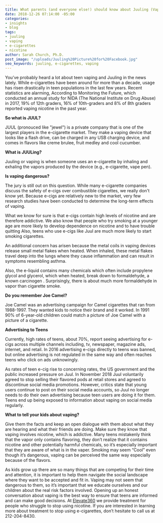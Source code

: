 ```yaml
---
title: What parents (and everyone else!) should know about Juuling (Vaping)
date: 2018-12-26 07:14:00 -05:00
categories:
- insights
- blog
tags:
- juuling
- vaping
- e-cigarettes
- nicotine
author: Sarah Church, Ph.D.
post_image: "/uploads/Juuling%20Picture%20for%20Facebook.jpg"
seo_keywords: juuling, e-cigarettes, vaping
---
```


You’ve probably heard a lot about teen vaping and Juuling in the news lately.   While e-cigarettes have been around for more than a decade, usage has risen drastically in teen populations in the last few years. Recent statistics are alarming, According to Monitoring the Future, which conducted an annual study for NIDA (The National Institute on Drug Abuse) in 2017, 19% of 12th graders, 16% of 10th-graders and 8% of 8th graders reported vaping nicotine in the past year.

**So what is JUUL?**

JUUL (pronouced like "jewel") is a private company that is one of the largest players in the e-cigarette market.  They make a vaping device that looks like a flash drive, can be charged in any USB charging device, and comes in flavors like creme brulee, fruit medley and cool cucumber.

**What is JUULing?**

Juuling or vaping is when someone uses an e-cigarette by inhaling and exhaling the vapors produced by the device (e.g., e-cigarette, vape pen).

**Is vaping dangerous?**

The jury is still out on this question.  While many e-cigarette companies discuss the safety of e-cigs over combustible cigarettes, we really don't know yet.  Because e-cigs are relatively new to the market, very few research studies have been conducted to determine the long-term effects of vaping.

What we know for sure is that e-cigs contain high levels of nicotine and are therefore addictive.  We also know that people who try smoking at a younger age are more likely to develop dependence on nicotine and to have trouble quitting  Also, teens who use e-cigs like Juul are much more likely to start smoking cigarettes.

An additional concern has arisen because the metal coils in vaping devices release small metal flakes when heated. When inhaled, these metal flakes travel deep into the lungs where they cause inflammation and can result in symptoms resembling asthma.

Also, the e-liquid contains many chemicals which often include propylene glycol and glycerol, which when heated, break down to formaldehyde, a known carcinogen . Surprisingly, there is about much more formaldehyde in vapor than cigarette smoke.

**Do you remember Joe Camel?**

Joe Camel was an advertising campaign for Camel cigarettes that ran from 1988-1997.  They wanted kids to notice their brand and it worked.  In 1991 90% of 6-year-old children could match a picture of Joe Camel with a picture of a cigarette.

**Advertising to Teens**

Currently, high rates of teens, about 70%, report seeing advertising for e-cigs across multiple channels including, tv, newspaper, magazine ads, internet, and retail.  In 2016 advertising e-cigs directly to teens was banned, but online advertising is not regulated in the same way and often reaches teens who click on ads unknowingly.

As rates of teen e-cig rise to concerning rates, the US government and the public increased pressure on Juul.  In November 2018 Juul voluntarily agreed to stop selling their flavored pods at retail stores and agreed to discontinue social media promotions. However, critics state that young users continue to post on their social media accounts, so Juul no longer needs to do their own advertising because teen users are doing it for them.  Teens end up being exposed to information about vaping on social media regularly.

**What to tell your kids about vaping?**

Give them the facts and keep an open dialogue with them about what they are hearing and what their friends are doing.  Make sure they know that vaping involves nicotine, which is addictive. Many teens mistakenly think that the vapor only contains flavoring, they don’t realize that it contains nicotine and other potentially harmful chemicals, so it’s especially important that they are aware of what is in the vaper. Smoking may seem “Cool” even though it’s dangerous, vaping can be perceived the same way especially because of the flavors.

As kids grow up there are so many things that are competing for their time and attention, it is important to help them navigate the social landscape where they want to be accepted and fit in. Vaping may not seem that dangerous to them, so it’s important that we educate ourselves and our children about the real risk factors involved.  Opening up an honest conversation about vaping is the best way to ensure that teens are informed and can make good decisions. At [Elevate360](https://elevate360.com/) we provide treatment for people who struggle to stop using nicotine.  If you are interested in learning more about treatment to stop using e-cigarettes, don’t hesitate to call us at 212-204-8430.
